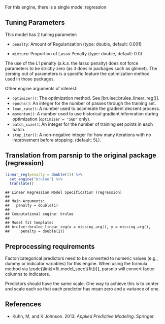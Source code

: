 


For this engine, there is a single mode: regression

## Tuning Parameters



This model has 2 tuning parameter:

- `penalty`: Amount of Regularization (type: double, default: 0.001)

- `mixture`: Proportion of Lasso Penalty (type: double, default: 0.0)

The use of the L1 penalty (a.k.a. the lasso penalty) does _not_ force parameters to be strictly zero (as it does in packages such as glmnet). The zeroing out of parameters is a specific feature the optimization method used in those packages.

Other engine arguments of interest: 

 - `optimizer()`: The optimization method. See [brulee::brulee_linear_reg()].
 - `epochs()`: An integer for the number of passes through the training set. 
 - `lean_rate()`: A number used to accelerate the gradient decsent process. 
 - `momentum()`: A number used to use historical gradient infomration during optimization  (`optimizer = "SGD"` only).
 - `batch_size()`: An integer for the number of training set points in each batch.
 - `stop_iter()`: A non-negative integer for how many iterations with no improvement before stopping. (default: 5L).


## Translation from parsnip to the original package (regression)


```r
linear_reg(penalty = double(1)) %>%  
  set_engine("brulee") %>% 
  translate()
```

```
## Linear Regression Model Specification (regression)
## 
## Main Arguments:
##   penalty = double(1)
## 
## Computational engine: brulee 
## 
## Model fit template:
## brulee::brulee_linear_reg(x = missing_arg(), y = missing_arg(), 
##     penalty = double(1))
```


## Preprocessing requirements


Factor/categorical predictors need to be converted to numeric values (e.g., dummy or indicator variables) for this engine. When using the formula method via \\code{\\link[=fit.model_spec]{fit()}}, parsnip will convert factor columns to indicators.


Predictors should have the same scale. One way to achieve this is to center and 
scale each so that each predictor has mean zero and a variance of one.

## References

 - Kuhn, M, and K Johnson. 2013. _Applied Predictive Modeling_. Springer.
